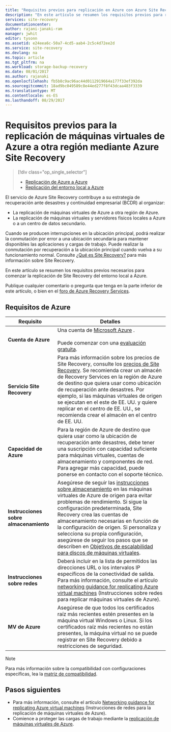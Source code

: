 ```yaml
---
title: "Requisitos previos para replicación en Azure con Azure Site Recovery | Microsoft Docs"
description: "En este artículo se resumen los requisitos previos para replicar máquinas virtuales y máquinas físicas en Azure con el servicio Azure Site Recovery."
services: site-recovery
documentationcenter: 
author: rajani-janaki-ram
manager: jwhit
editor: tysonn
ms.assetid: e24eea6c-50a7-4cd5-aab4-2c5c4d72ee2d
ms.service: site-recovery
ms.devlang: na
ms.topic: article
ms.tgt_pltfrm: na
ms.workload: storage-backup-recovery
ms.date: 08/01/2017
ms.author: rajanaki
ms.openlocfilehash: fb5b8c9ac96ac44d0112919664a177f33ef392da
ms.sourcegitcommit: 18ad9bc049589c8e44ed277f8f43dcaa483f3339
ms.translationtype: MT
ms.contentlocale: es-ES
ms.lasthandoff: 08/29/2017
---
```

#  <a name="prerequisites-for-replicating-azure-virtual-machines-to-another-region-by-using-azure-site-recovery"></a>Requisitos previos para la replicación de máquinas virtuales de Azure a otra región mediante Azure Site Recovery

> [!div class="op_single_selector"]
> * [Replicación de Azure a Azure](site-recovery-azure-to-azure-prereq.md)
> * [Replicación del entorno local a Azure](site-recovery-prereq.md)

El servicio de Azure Site Recovery contribuye a su estrategia de recuperación ante desastres y continuidad empresarial (BCDR) al organizar:
* La replicación de máquinas virtuales de Azure a otra región de Azure.
* La replicación de máquinas virtuales y servidores físicos locales a Azure o a un centro de datos secundario. 

Cuando se producen interrupciones en la ubicación principal, podrá realizar la conmutación por error a una ubicación secundaria para mantener disponibles las aplicaciones y cargas de trabajo. Puede realizar la conmutación por recuperación a la ubicación principal cuando vuelva a su funcionamiento normal. Consulte [¿Qué es Site Recovery?](site-recovery-overview.md) para más información sobre Site Recovery.

En este artículo se resumen los requisitos previos necesarios para comenzar la replicación de Site Recovery del entorno local a Azure.

Publique cualquier comentario o pregunta que tenga en la parte inferior de este artículo, o bien en el [foro de Azure Recovery Services](https://social.msdn.microsoft.com/forums/azure/home?forum=hypervrecovmgr).


## <a name="azure-requirements"></a>Requisitos de Azure

**Requisito** | **Detalles**
--- | ---
**Cuenta de Azure** | Una cuenta de [Microsoft Azure](http://azure.microsoft.com/) .<br/><br/> Puede comenzar con una [evaluación gratuita](https://azure.microsoft.com/pricing/free-trial/).
**Servicio Site Recovery** | Para más información sobre los precios de Site Recovery, consulte los [precios de Site Recovery](https://azure.microsoft.com/pricing/details/site-recovery/). Se recomienda crear un almacén de Recovery Services en la región de Azure de destino que quiera usar como ubicación de recuperación ante desastres. Por ejemplo, si las máquinas virtuales de origen se ejecutan en el este de EE. UU. y quiere replicar en el centro de EE. UU., se recomienda crear el almacén en el centro de EE. UU.|
**Capacidad de Azure** | Para la región de Azure de destino que quiera usar como la ubicación de recuperación ante desastres, debe tener una suscripción con capacidad suficiente para máquinas virtuales, cuentas de almacenamiento y componentes de red. Para agregar más capacidad, puede ponerse en contacto con el soporte técnico.
**Instrucciones sobre almacenamiento** | Asegúrese de seguir las [instrucciones sobre almacenamiento](../storage/common/storage-scalability-targets.md#scalability-targets-for-virtual-machine-disks) en las máquinas virtuales de Azure de origen para evitar problemas de rendimiento. Si sigue la configuración predeterminada, Site Recovery crea las cuentas de almacenamiento necesarias en función de la configuración de origen. Si personaliza y selecciona su propia configuración, asegúrese de seguir los pasos que se describen en [Objetivos de escalabilidad para discos de máquinas virtuales](../storage/common/storage-scalability-targets.md#scalability-targets-for-virtual-machine-disks).
**Instrucciones sobre redes** | Deberá incluir en la lista de permitidos las direcciones URL o los intervalos IP específicos de la conectividad de salida. Para más información, consulte el artículo [networking guidance for replicating Azure virtual machines](site-recovery-azure-to-azure-networking-guidance.md) (Instrucciones sobre redes para replicar máquinas virtuales de Azure).
**MV de Azure** | Asegúrese de que todos los certificados raíz más recientes estén presentes en la máquina virtual Windows o Linux. Si los certificados raíz más recientes no están presentes, la máquina virtual no se puede registrar en Site Recovery debido a restricciones de seguridad.

>[!NOTE]
>Para más información sobre la compatibilidad con configuraciones específicas, lea la [matriz de compatibilidad](site-recovery-support-matrix-azure-to-azure.md).

## <a name="next-steps"></a>Pasos siguientes
- Para más información, consulte el artículo [Networking guidance for replicating Azure virtual machines](site-recovery-azure-to-azure-networking-guidance.md) (Instrucciones de redes para la replicación de máquinas virtuales de Azure).
- Comience a proteger las cargas de trabajo mediante la [replicación de máquinas virtuales de Azure](site-recovery-azure-to-azure.md).
